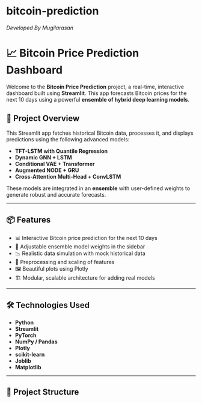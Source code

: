 # bitcoin-prediction
*Developed By Mugilarasan*



# 📈 Bitcoin Price Prediction Dashboard

Welcome to the **Bitcoin Price Prediction** project, a real-time, interactive dashboard built using **Streamlit**. This app forecasts Bitcoin prices for the next 10 days using a powerful **ensemble of hybrid deep learning models**.

## 🚀 Project Overview

This Streamlit app fetches historical Bitcoin data, processes it, and displays predictions using the following advanced models:

- **TFT-LSTM with Quantile Regression**
- **Dynamic GNN + LSTM**
- **Conditional VAE + Transformer**
- **Augmented NODE + GRU**
- **Cross-Attention Multi-Head + ConvLSTM**

These models are integrated in an **ensemble** with user-defined weights to generate robust and accurate forecasts.

---

## 📦 Features

- 📊 Interactive Bitcoin price prediction for the next 10 days  
- 🔄 Adjustable ensemble model weights in the sidebar  
- 📉 Realistic data simulation with mock historical data  
- 🧠 Preprocessing and scaling of features  
- 🖼️ Beautiful plots using Plotly  
- 🏗️ Modular, scalable architecture for adding real models

---

## 🛠️ Technologies Used

- **Python**
- **Streamlit**
- **PyTorch**
- **NumPy / Pandas**
- **Plotly**
- **scikit-learn**
- **Joblib**
- **Matplotlib**

---

## 📁 Project Structure

